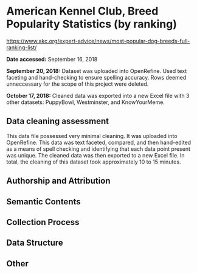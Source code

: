 # American Kennel Club, Breed Popularity Statistics (by ranking)
https://www.akc.org/expert-advice/news/most-popular-dog-breeds-full-ranking-list/

**Date accessed:** September 16, 2018

**September 20, 2018:** Dataset was uploaded into OpenRefine. Used text faceting and hand-checking to ensure spelling accuracy. Rows deemed unneccessary for the scope of this project were deleted.

**October 17, 2018:** Cleaned data was exported into a new Excel file with 3 other datasets: PuppyBowl, Westminster, and KnowYourMeme.

## Data cleaning assessment
This data file possessed very minimal cleaning. It was uploaded into OpenRefine. This data was text faceted, compared, and then hand-edited as a means of spell checking and identifying that each data point present was unique. The cleaned data was then exported to a new Excel file. In total, the cleaning of this dataset took approximately 10 to 15 minutes.

## Authorship and Attribution

## Semantic Contents

## Collection Process

## Data Structure

## Other
